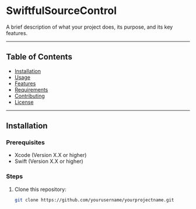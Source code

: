 # SwiftfulSourceControl 

A brief description of what your project does, its purpose, and its key features.

---

## Table of Contents

- [Installation](#installation)
- [Usage](#usage)
- [Features](#features)
- [Requirements](#requirements)
- [Contributing](#contributing)
- [License](#license)

---

## Installation

### Prerequisites
- Xcode (Version X.X or higher)
- Swift (Version X.X or higher)

### Steps
1. Clone this repository:
   ```bash
   git clone https://github.com/yourusername/yourprojectname.git
